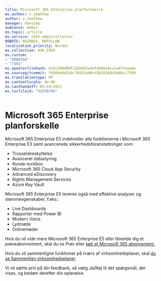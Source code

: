 ```yaml
---
title: Microsoft 365 Enterprise planforskelle
ms.author: v-jmathew
author: v-jmathew
manager: dansimp
audience: Admin
ms.topic: article
ms.service: o365-administration
ROBOTS: NOINDEX, NOFOLLOW
localization_priority: Normal
ms.collection: Adm_O365
ms.custom:
- "9000760"
- "7391"
ms.openlocfilehash: 628c200d00f1d28d02a4efd560a4ca1e4f7eae0e
ms.sourcegitcommit: f4866e94918c7b591ad0cd3b58169d340bcc7f00
ms.translationtype: MT
ms.contentlocale: da-DK
ms.lasthandoff: 05/19/2021
ms.locfileid: "52539746"
---
```

# <a name="microsoft-365-enterprise-plan-differences"></a>Microsoft 365 Enterprise planforskelle

Microsoft 365 Enterprise E5 indeholder alle funktionerne i Microsoft 365 Enterprise E3 samt avancerede sikkerhedsforanstaltninger som:

- Trusselsbeskyttelse
- Avanceret datastyring
- Kunde-lockbox
- Microsoft 365 Cloud App Security
- Advanced eDiscovery
- Rights Management Services
- Azure Key Vault

Microsoft 365 Enterprise E5 leveres også med effektive analyser og stemmeegenskaber, f.eks.:

- Live Dashboards
- Rapporter med Power BI
- Modern Voice
- Lydmøde
- Onlinemøder

Hvis du vil vide mere Microsoft 365 Enterprise E5 eller tilmelde dig et prøveabonnement, skal du se Prøv eller [køb et Microsoft 365 abonnement.](https://go.microsoft.com/fwlink/?linkid=2099673)

Hvis du vil sammenligne funktioner på tværs af virksomhedsplaner, skal [du se Sammenlign virksomhedsplaner](https://go.microsoft.com/fwlink/?linkid=2097200).

Vi vil sætte pris på din feedback, så vælg Ja/Nej til det spørgsmål, der vises, og bedøm derefter din oplevelse.
